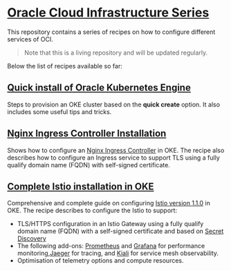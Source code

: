 # [Oracle Cloud Infrastructure Series](https://cloud.oracle.com/en_US/cloud-infrastructure)

This repository contains a series of recipes on how to configure different services
of OCI.

> Note that this is a living repository and will be updated regularly.

Below the list of recipes available so far:

## [Quick install of Oracle Kubernetes Engine](https://luisw19.github.io/oci-series/oke-install/)

Steps to provision an OKE cluster based on the **quick create** option. It also includes some useful tips and tricks.

## [Nginx Ingress Controller Installation](https://luisw19.github.io/oci-series/oke-ingress/)

Shows how to configure an [Nginx Ingress Controller]((https://kubernetes.github.io/ingress-nginx/)) in OKE. The recipe also describes how to configure an Ingress service to support TLS using a fully qualify domain name (FQDN) with self-signed certificate.

## [Complete Istio installation in OKE](https://luisw19.github.io/oci-series/oke-istio/)

Comprehensive and complete guide on configuring [Istio version 1.1.0](https://github.com/istio/istio/releases/tag/1.2.5) in OKE. The recipe describes to configure the Istio to support:

- TLS/HTTPS configuration in an Istio Gateway using a fully qualify domain name (FQDN) with a self-signed certificate and based on  [Secret Discovery](https://preliminary.istio.io/docs/tasks/traffic-management/secure-ingress/sds/)
- The following add-ons: [Prometheus](https://istio.io/docs/tasks/telemetry/metrics/querying-metrics/) and [Grafana](https://istio.io/docs/tasks/telemetry/using-istio-dashboard/) for performance monitoring,[Jaeger](https://istio.io/docs/tasks/telemetry/distributed-tracing/jaeger/) for tracing, and [Kiali](https://istio.io/docs/tasks/telemetry/kiali/) for service mesh observability.
- Optimisation of telemetry options and compute resources.
